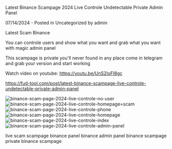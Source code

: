 
Latest Binance Scampage 2024 Live Controle Undetectable Private Admin Panel

07/14/2024 - Posted in Uncategorized by admin

Latest Scam Binance

You can controle users and show what you want and grab what you want with magic admin panel

This scampage is private you'll never found in any place come in telegram and grab your version and start working

Watch video on youtube: https://youtu.be/UnS2IoFI8gc

https://fud-tool.com/post/latest-binance-scampage-live-controle-undetectable-private-admin-panel

![binance-scam-page-2024-live-controle-no-user](https://github.com/user-attachments/assets/72650220-627e-496b-a5ef-7c9dd5981c60)
![binance-scam-page-2024-live-controle-homepage=scam](https://github.com/user-attachments/assets/863086da-b7ce-494b-8ae4-868b8db38a2d)
![binance-scam-page-2024-live-controle-phone](https://github.com/user-attachments/assets/4616ae9c-a30d-4963-8390-ba2592e3952f)
![binance-scam-page-2024-live-controle-homepage](https://github.com/user-attachments/assets/8729233f-cbe1-4042-b98d-a0eac69ad9f8)
![binance-scam-page-2024-live-controle-index](https://github.com/user-attachments/assets/b2ac27ce-0f8b-498b-86a4-9940d1e1a8ba)
![binance-scam-page-2024-live-controle-admin-panel](https://github.com/user-attachments/assets/46c0e7a5-438e-4d75-950f-d4afb989ad58)


live scam scampage binance panel binance admin panel binance scampage private binance scampage
